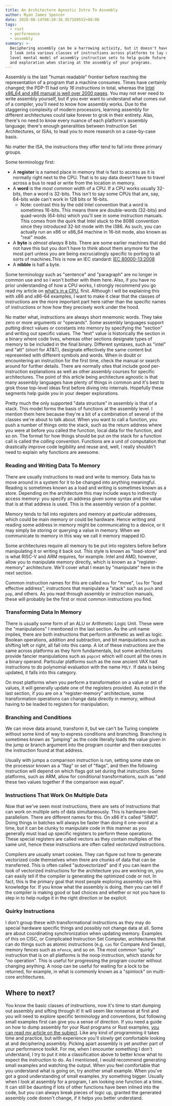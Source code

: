 ```yaml
---
title: An Architecture Agnostic Intro To Assembly
author: Ryan James Spencer
date: 2020-08-14T06:20:36.957169552+00:00
tags:
  - rust
  - performance
  - assembly
summary: >-
  Deciphering assembly can be a harrowing activity, but it doesn't have to be.
  I look into various classes of instructions across platforms to lay out a top
  level mental model of assembly instruction sets to help guide future research
  and exploration when staring at the assembly of your programs.
---
```


Assembly is the last "human readable" frontier before reaching the representation of a program that a machine consumes. Times have certainly changed; the PDP-11 had only *16 instructions* in total, whereas the [Intel x86_64 and x86 manual is well over 2000 pages](https://www.intel.com/content/dam/www/public/us/en/documents/manuals/64-ia-32-architectures-software-developer-instruction-set-reference-manual-325383.pdf). You may not ever need to write assembly yourself, but if you ever want to understand what comes out of a compiler, you'll need to know how assembly works. Due to the staggering complexity of modern processors, learning assembly for different architectures could take forever to grok in their entirety. Alas, there's no need to know every nuance of each platform's assembly language; there's enough generalities between Instruction Set Architectures, or ISAs, to lead you to more research on a case-by-case basis.

No matter the ISA, the instructions they offer tend to fall into three primary groups.

Some terminology first:

- A **register** is a named place in memory that is fast to access as it is normally right next to the CPU. That is to say data doesn't have to travel across a bus to read or write from the location in memory.
- A **word** is the *most common* width of a CPU. If a CPU works usually 32-bits, then a word is 32-bits. This isn't to say some CPUs that are, say, 64-bits wide can't work in 128 bits or 16-bits.
    - Note: contrast this by the odd Intel convention that a word is sometimes 16-bits. This means there are double-words (32-bits) and quad-words (64-bits) which you'll see in some instruction manuals. This comes from the quirk that Intel stuck to the 8086 convention since they introduced 32-bit mode with the i386. As such, you can actually run an x86 or x86_64 machine in 16-bit mode, also known as "real" mode.
- A **byte** is *almost always* 8 bits. There are some earlier machines that did not have this but you don't have to think about them anymore for the most part unless you are being excruciatingly specific to porting to all sorts of machines.This is now an IEC standard: [IEC 80000-13:2008](https://en.wikipedia.org/wiki/ISO/IEC_80000)
- A **nibble** is half a byte.

Some terminology such as "sentence" and "paragraph" are no longer in common use and so I won't bother with them here. Also, if you have no prior understanding of how a CPU works, I strongly recommend you go read my article on [what's in a CPU](https://www.justanotherdot.com/posts/what-makes-up-a-cpu.html), first. Although I will be explaining this with x86 and x86-64 examples, I want to make it clear that the classes of instructions are the more important part here rather than the specific names of instructions or how how they precisely work under the hood.

No matter what, instructions are always short mnemonic words. They take zero or more arguments or "operands". Some assembly languages support putting direct values or constants into memory by specifying the "section" and writing out specific values. The "text" value is historically the section in a binary where code lives, whereas other sections designate types of memory to be included in the final binary. Different syntaxes, such as "intel" and "att" (short for AT&T), designate effectively the same content but represented with different symbols and words. When in doubt or encountering an instruction for the first time, check the manual or search around for further details. There are normally sites that include good per-instruction explanations as well as other assembly courses for specific architectures. The point of this article being architecture agnostic is that many assembly languages have plenty of things in common and it's best to grok those top-level ideas first before diving into internals. Hopefully these segments help guide you in your deeper explorations.

Pretty much the only supported "data structure" in assembly is that of a stack. This model forms the basis of functions at the assembly level. I mention them here because they're a bit of a combination of several of the classes we're about to talk about. When you want to call a function, you push a number of things onto the stack, such as the return address where you were at before you called the function, local data for the function, and so on. The format for how things should be put on the stack for a function call is called the _calling convention_. Functions are a unit of computation that drastically improve code legibility and reuse and, well, I really shouldn't need to explain why functions are awesome.

### Reading and Writing Data To Memory

There are usually instructions to read and write to memory. Data has to move around in a system for it to be changed into anything meaningful. Reading is sometimes known as a load and writing is sometimes known as a store. Depending on the architecture this may include ways to indirectly access memory: you specify an address given some syntax and the value that is at that address is used. This is the assembly version of a pointer.

Memory tends to fall into registers and memory at particular addresses, which could be main memory or could be hardware. Hence writing and reading some address in memory might be communicating to a device, or it may simply be storing or querying a value in memory. When we communicate to memory in this way we call it memory mapped IO.

Some architectures require all memory to be put into registers before before manipulating it or writing it back out. This style is known as "load-store" and is what RISC-V and ARM requires, for example. Intel and AMD, however, allow you to manipulate memory directly, which is known as a "register-memory" architecture. We'll cover what I mean by "manipulate" here in the next section.

Common instruction names for this are called `mov` for "move", `lea` for "load effective address", instructions that manipulate a "stack" such as `push` and `pop`, and others. As you read through assembly or instruction manuals, these will probably be the first or most common instructions you find.

### Transforming Data In Memory

There is usually some form of an ALU or Arithmetic Logic Unit. These were the "manipulations" I mentioned in the last section. As the unit name implies, there are both instructions that perform arithmetic as well as logic. Boolean operations, addition and subtraction, and bit manipulations such as shifting left or right, all fall into this camp. A lot of these instructions are the same across platforms as they form fundamentals, but some architectures provide fancier manipulations such as `popcnt` which will count all the ones in a binary operand. Particular platforms such as the now ancient VAX had instructions to do polynomial evaluation with the name `POLY`. If data is being updated, it falls into this category.

On most platforms when you perform a transformation on a value or set of values, it will generally update one of the registers provided. As noted in the last section, if you are on a "register-memory" architecture, some transformation operations can change data directly in memory, without having to be loaded to registers for manipulation.

### Branching and Conditions

We can move data around, transform it, but we can't be Turing complete without some kind of way to express conditions and branching. Branching is sometimes known as "jumping" as the code literally loads the value given in the jump or branch argument into the program counter and then executes the instruction found at that address.

Usually with jumps a comparison instruction is run, setting some state on the processor known as a "flag" or set of "flags", and then the following instruction will depend on which flags got set during that instruction. Some platforms, such as ARM, allow for conditional transformations, such as "add these two values together if the comparison was equal".

### Instructions That Work On Multiple Data

Now that we've seen most instructions, there are sets of instructions that can work on multiple sets of data simultaneously. This is hardware-level parallelism. There are different names for this. On x86 it's called "SIMD". Doing things in batches will always be faster than doing it one-word at a time, but it can be clunky to manipulate code in this manner as you generally must load up specific registers to perform these operations. These special registers are called vectors as they contain multiples of the same unit, hence these instructions are often called *vectorized* instructions.

Compilers are usually smart cookies. They can figure out how to generate vectorized code themselves when there are chunks of data that can be transferred. This is often called "autovectorized" and if you can learn the look of vectorized instructions for the architecture you are working on, you can easily tell if the compiler is generating the optimized code or not. In fact, this is the primary goal that most people exploring assembly use this knowledge for. If you know what the assembly is doing, then you can tell if the compiler is making good or bad choices and whether or not you have to step in to help nudge it in the right direction or be explicit.

### Quirky Instructions

I don't group these with transformational instructions as they may do special hardware specific things and possibly not change data at all. Some are about coordinating synchronization when updating memory. Examples of this on CISC, or Complicated Instruction Set Computer, architectures that can do things such as atomic instructions (e.g. `cas` for Compare And Swap), memory fences such as `mfence`, and so on. The most common "quirky" instruction that is on all platforms is the noop instruction, which stands for "no operation". This is useful for progressing the program counter without changing anything. A noop can be useful for waiting for a lock to be returned, for example, in what is commonly known as a "spinlock" on multi-core architectures.


## Where to next?

You know the basic classes of instructions, now it's time to start dumping out assembly and sifting through it! It will seem like nonsense at first and you will need to explore specific terminology and conventions, but following small examples first can give you a sense of direction. If you need a guide on how to dump assembly for your Rust programs or Rust examples, [you can read my article on the subject](https://www.justanotherdot.com/posts/magnifying-glasses-for-rust-assembly.html). Like any kind of programming it takes time and practice, but with experience you'll slowly get comfortable looking at and deciphering assembly. Picking apart assembly is yet another part of your performance toolkit. For me, when I encounter something I don't understand, I try to put it into a classification above to better know what to expect the instruction to do. As I mentioned, I would recommend generating small examples and watching the output. When you feel comfortable that you understand what is going on, try another small example. When you've got a good understanding of small examples ,try something bigger. Usually when I look at assembly for a program, I am looking one function at a time. It can still be daunting if lots of other functions have been inlined into the code, but you can always break pieces of logic up, granted the generated assembly code doesn't change, if it helps you better understand.
